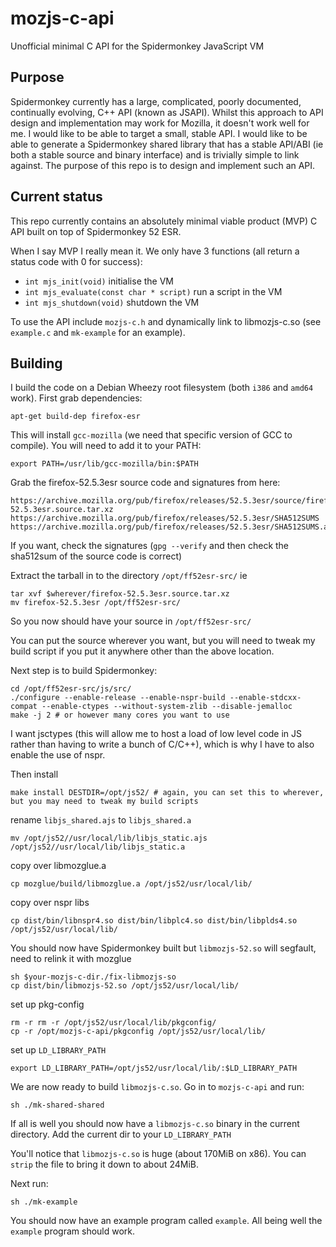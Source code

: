 # mozjs-c-api
Unofficial minimal C API for the Spidermonkey JavaScript VM

## Purpose

Spidermonkey currently has a large, complicated, poorly documented, continually
evolving, C++ API (known as JSAPI). Whilst this approach to API design and
implementation may work for Mozilla, it doesn't work well for me. I would like
to be able to target a small, stable API. I would like to be able to generate a
Spidermonkey shared library that has a stable API/ABI (ie both a stable source
and binary interface) and is trivially simple to link against. The purpose of
this repo is to design and implement such an API.

## Current status

This repo currently contains an absolutely minimal viable product (MVP) C API
built on top of Spidermonkey 52 ESR.

When I say MVP I really mean it. We only have 3 functions (all return a status
code with 0 for success):

* `int mjs_init(void)` initialise the VM
* `int mjs_evaluate(const char * script)` run a script in the VM
* `int mjs_shutdown(void)`  shutdown the VM

To use the API include `mozjs-c.h` and dynamically link to libmozjs-c.so (see
`example.c` and `mk-example` for an example).

## Building

I build the code on a Debian Wheezy root filesystem (both `i386` and `amd64` work).
First grab dependencies:

```
apt-get build-dep firefox-esr
```

This will install `gcc-mozilla` (we need that specific version of GCC to compile).
You will need to add it to your PATH:

```
export PATH=/usr/lib/gcc-mozilla/bin:$PATH
```

Grab the firefox-52.5.3esr source code and signatures from here:

```
https://archive.mozilla.org/pub/firefox/releases/52.5.3esr/source/firefox-52.5.3esr.source.tar.xz
https://archive.mozilla.org/pub/firefox/releases/52.5.3esr/SHA512SUMS
https://archive.mozilla.org/pub/firefox/releases/52.5.3esr/SHA512SUMS.asc
```

If you want, check the signatures (`gpg --verify` and then check the sha512sum
of the source code is correct)

Extract the tarball in to the directory `/opt/ff52esr-src/` ie

```
tar xvf $wherever/firefox-52.5.3esr.source.tar.xz
mv firefox-52.5.3esr /opt/ff52esr-src/
```

So you now should have your source in `/opt/ff52esr-src/`

You can put the source wherever you want, but you will need to tweak my build
script if you put it anywhere other than the above location.

Next step is to build Spidermonkey:

```
cd /opt/ff52esr-src/js/src/
./configure --enable-release --enable-nspr-build --enable-stdcxx-compat --enable-ctypes --without-system-zlib --disable-jemalloc
make -j 2 # or however many cores you want to use
```
I want jsctypes (this will allow me to host a load of low level code in JS
rather than having to write a bunch of C/C++), which is why I have to also
enable the use of nspr.

Then install

```
make install DESTDIR=/opt/js52/ # again, you can set this to wherever, but you may need to tweak my build scripts
```

rename `libjs_shared.ajs` to `libjs_shared.a`
```
mv /opt/js52//usr/local/lib/libjs_static.ajs /opt/js52//usr/local/lib/libjs_static.a
```
copy over libmozglue.a
```
cp mozglue/build/libmozglue.a /opt/js52/usr/local/lib/
```
copy over nspr libs
```
cp dist/bin/libnspr4.so dist/bin/libplc4.so dist/bin/libplds4.so /opt/js52/usr/local/lib/
```

You should now have Spidermonkey built but `libmozjs-52.so` will segfault, need to relink it with mozglue
```
sh $your-mozjs-c-dir./fix-libmozjs-so
cp dist/bin/libmozjs-52.so /opt/js52/usr/local/lib/
```

set up pkg-config

```
rm -r rm -r /opt/js52/usr/local/lib/pkgconfig/
cp -r /opt/mozjs-c-api/pkgconfig /opt/js52/usr/local/lib/
```

set up `LD_LIBRARY_PATH`
```
export LD_LIBRARY_PATH=/opt/js52/usr/local/lib/:$LD_LIBRARY_PATH
```


We are now ready to build `libmozjs-c.so`. Go in to `mozjs-c-api` and run:

```
sh ./mk-shared-shared
```

If all is well you should now have a `libmozjs-c.so` binary in the current directory.
Add the current dir to your `LD_LIBRARY_PATH`

You'll notice that `libmozjs-c.so` is huge (about 170MiB on x86). You can
`strip` the file to bring it down to about 24MiB.

Next run:

```
sh ./mk-example
```

You should now have an example program called `example`. All being well the
`example` program should work.
